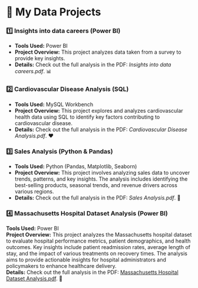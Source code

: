 # 🌟 My Data Projects

### 1️⃣ **Insights into data careers (Power BI)**  
- **Tools Used:** Power BI  
- **Project Overview:** This project analyzes data taken from a survey to provide key insights.  
- **Details:** Check out the full analysis in the PDF: *Insights into data careers.pdf*. 📊

### 2️⃣ **Cardiovascular Disease Analysis (SQL)**  
- **Tools Used:** MySQL Workbench  
- **Project Overview:** This project explores and analyzes cardiovascular health data using SQL to identify key factors contributing to cardiovascular disease.  
- **Details:** Check out the full analysis in the PDF: *Cardiovascular Disease Analysis.pdf*. ❤️

### 3️⃣ **Sales Analysis (Python & Pandas)**  
- **Tools Used:** Python (Pandas, Matplotlib, Seaborn)  
- **Project Overview:** This project involves analyzing sales data to uncover trends, patterns, and key insights. The analysis includes identifying the best-selling products, seasonal trends, and revenue drivers across various regions.  
- **Details:** Check out the full analysis in the PDF: *Sales Analysis.pdf*. 💼

### 4️⃣ Massachusetts Hospital Dataset Analysis (Power BI)  
**Tools Used:** Power BI  
**Project Overview:** This project analyzes the Massachusetts hospital dataset to evaluate hospital performance metrics, patient demographics, and health outcomes. Key insights include patient readmission rates, average length of stay, and the impact of various treatments on recovery times. The analysis aims to provide actionable insights for hospital administrators and policymakers to enhance healthcare delivery.  
**Details:** Check out the full analysis in the PDF: [Massachusetts Hospital Dataset Analysis.pdf](#). 🏥

















<!---
DozedCupboard/DozedCupboard is a ✨ special ✨ repository because its `README.md` (this file) appears on your GitHub profile.
You can click the Preview link to take a look at your changes.
--->
